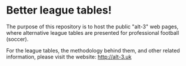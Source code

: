 # Better league tables!

The purpose of this repository is to host the public "alt-3" web pages, where alternative league tables are presented for professional football (soccer).

For the league tables, the methodology behind them, and other related information, please visit the website:  http://alt-3.uk 
